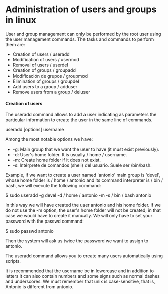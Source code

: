 # Administration of users and groups in linux

User and group management can only be performed by the root user using the user management commands.
The tasks and commands to perform them are:

* Creation of users / useradd
* Modification of users / usermod
* Removal of users / userdel
* Creation of groups / groupadd
* Modificación de grupos / groupmod
* Elimination of groups / groupdel
* Add users to a group / adduser
* Remove users from a group / deluser

#### Creation of users
The useradd command allows to add a user indicating as parameters the particular information to create 
the user in the same line of commands.

useradd [options] username

Among the most notable options we have:

* -g: Main group that we want the user to have (it must exist previously).
* -d: User's home folder. It is usually / home / username.
* -m: Create home folder if it does not exist.
* -s: Intérprete de comandos (shell) del usuario. Suele ser /bin/bash.

Example, if we want to create a user named 'antonio' main group is 'devel', whose home folder is / home / antonio and its command interpreter is / bin / bash, we will execute the following command:

$ sudo useradd -g devel -d / home / antonio -m -s / bin / bash antonio

In this way we will have created the user antonio and his home folder. If we do not use the -m option, the user's home folder will not be created; in that case we would have to create it manually. We will only have to set your password with the passwd command:

$ sudo passwd antonio

Then the system will ask us twice the password we want to assign to antonio.

The useradd command allows you to create many users automatically using scripts.

It is recommended that the username be in lowercase and in addition to letters it can also contain numbers and some signs such as normal dashes and underscores. We must remember that unix is case-sensitive, that is, Antonio is different from antonio.



